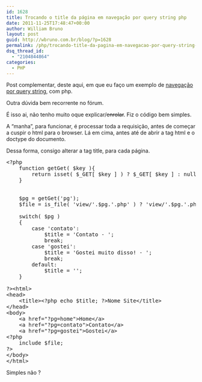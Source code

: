 ```yaml
---
id: 1628
title: Trocando o title da página em navegação por query string php
date: 2011-11-25T17:48:47+00:00
author: William Bruno
layout: post
guid: http://wbruno.com.br/blog/?p=1628
permalink: /php/trocando-title-da-pagina-em-navegacao-por-query-string-php/
dsq_thread_id:
  - "2104844864"
categories:
  - PHP
---
```

Post complementar, deste aqui, em que eu faço um exemplo de [navegação por query string](http://wbruno.com.br/2011/07/11/navegacao-querystring-php/), com php.

Outra dúvida bem recorrente no fórum.
  
<!--more-->

É isso ai, não tenho muito oque explicar/<del datetime="2011-11-25T19:47:59+00:00">enrolar</del>. Fiz o código bem simples.
  
A &#8220;manha&#8221;, para funcionar, é processar toda a requisição, antes de começar a cuspir o html para o browser. Lá em cima, antes até de abrir a tag html e o doctype do documento.

Dessa forma, consigo alterar a tag title, para cada página.

<pre name="code" class="html">&lt;?php
	function getGet( $key ){
		return isset( $_GET[ $key ] ) ? $_GET[ $key ] : null;
	}
	
	
	$pg = getGet('pg');
	$file = is_file( 'view/'.$pg.'.php' ) ? 'view/'.$pg.'.php' : 'view/home.php';
	
	switch( $pg )
	{
		case 'contato':
			$title = 'Contato - ';
			break;
		case 'gostei':
			$title = 'Gostei muito disso! - ';
			break;
		default:
			$title = '';
	}

?>&lt;html>
&lt;head>
	&lt;title>&lt;?php echo $title; ?>Nome Site&lt;/title>
&lt;/head>
&lt;body>
	&lt;a href="?pg=home">Home&lt;/a>
	&lt;a href="?pg=contato">Contato&lt;/a>
	&lt;a href="?pg=gostei">Gostei&lt;/a>
&lt;?php
	include $file;
?>
&lt;/body>
&lt;/html>
</pre>

Simples não ?